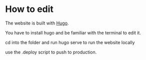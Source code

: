 # How to edit
The website is built with [Hugo](https://gohugo.io/).

You have to install hugo and be familiar with the terminal to edit it.

cd into the folder and run hugo serve to run the website locally

use the .deploy script to push to production.
